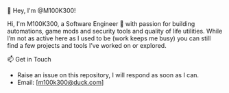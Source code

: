 👋 Hey, I'm @M100K300!

Hi, I'm M100K300, a Software Engineer 🚀 with passion for building automations,
game mods and security tools and quality of life utilities.
While I’m not as active here as I used to be (work keeps me busy)
you can still find a few projects and tools I’ve worked on or explored.

📫 Get in Touch

- Raise an issue on this repository, I will respond as soon as I can.
- Email: [m100k300@duck.com]
